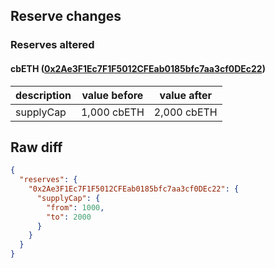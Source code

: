 ## Reserve changes

### Reserves altered

#### cbETH ([0x2Ae3F1Ec7F1F5012CFEab0185bfc7aa3cf0DEc22](https://basescan.org/address/0x2Ae3F1Ec7F1F5012CFEab0185bfc7aa3cf0DEc22))

| description | value before | value after |
| --- | --- | --- |
| supplyCap | 1,000 cbETH | 2,000 cbETH |


## Raw diff

```json
{
  "reserves": {
    "0x2Ae3F1Ec7F1F5012CFEab0185bfc7aa3cf0DEc22": {
      "supplyCap": {
        "from": 1000,
        "to": 2000
      }
    }
  }
}
```